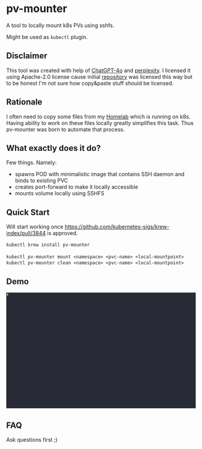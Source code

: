 # pv-mounter 

A tool to locally mount k8s PVs using sshfs.

Might be used as `kubectl` plugin.

## Disclaimer

This tool was created with help of [ChatGPT-4o](https://chatgpt.com/?model=gpt-4o) and [perplexity](https://www.perplexity.ai/).
I licensed it using Apache-2.0 license cause initial [repository](https://github.com/replicatedhq/krew-plugin-template) was licensed this way but to be honest I'm not sure how copy&paste stuff should be licensed.

## Rationale

I often need to copy some files from my [Homelab](https://github.com/fluxcd/flux2) which is running on k8s. Having ability to work on these files locally greatly simplifies this task.
Thus pv-mounter was born to automate that process.

## What exactly does it do?

Few things. Namely:

* spawns POD with minimalistic image that contains SSH daemon and binds to existing PVC
* creates port-forward to make it locally accessible
* mounts volume locally using SSHFS 

## Quick Start

Will start working once https://github.com/kubernetes-sigs/krew-index/pull/3844 is approved.

```
kubectl krew install pv-mounter

kubectl pv-mounter mount <namespace> <pvc-name> <local-mountpoint>
kubectl pv-mounter clean <namespace> <pvc-name> <local-mountpoint>

```

## Demo

![Demo](demo.gif)

## FAQ

Ask questions first ;)

